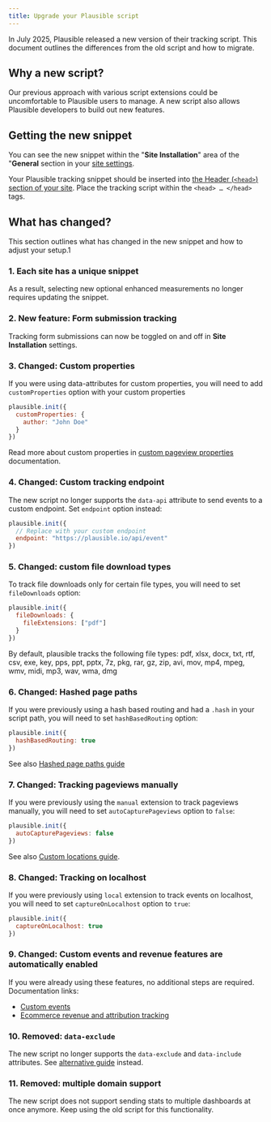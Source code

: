 ```yaml
---
title: Upgrade your Plausible script
---
```


In July 2025, Plausible released a new version of their tracking script. This document outlines
the differences from the old script and how to migrate.

## Why a new script?

Our previous approach with various script extensions could be uncomfortable to Plausible users
to manage. A new script also allows Plausible developers to build out new features.

## Getting the new snippet

You can see the new snippet within the "**Site Installation**" area of the "**General** section in your [site settings](website-settings.md).

Your Plausible tracking snippet should be inserted into [the Header (`<head>`) section of your site](plausible-script.md). Place the tracking script within the `<head> … </head>` tags.

## What has changed?

This section outlines what has changed in the new snippet and how to adjust your setup.1

### 1. Each site has a unique snippet

As a result, selecting new optional enhanced measurements no longer requires updating the snippet.

### 2. New feature: Form submission tracking

Tracking form submissions can now be toggled on and off in **Site Installation** settings.

### 3. Changed: Custom properties

If you were using data-attributes for custom properties, you will need to add `customProperties` option with your custom properties

```javascript
plausible.init({
  customProperties: {
    author: "John Doe"
  }
})
```

Read more about custom properties in [custom pageview properties](/custom-props/for-pageviews) documentation.

### 4. Changed: Custom tracking endpoint

The new script no longer supports the `data-api` attribute to send events to a custom endpoint. Set `endpoint` option instead:

```javascript
plausible.init({
  // Replace with your custom endpoint
  endpoint: "https://plausible.io/api/event"
})
```

### 5. Changed: custom file download types

To track file downloads only for certain file types, you will need to set `fileDownloads` option:

```javascript
plausible.init({
  fileDownloads: {
    fileExtensions: ["pdf"]
  }
})
```

By default, plausible tracks the following file types: pdf, xlsx, docx, txt, rtf, csv, exe, key, pps, ppt, pptx, 7z, pkg, rar, gz, zip, avi, mov, mp4, mpeg, wmv, midi, mp3, wav, wma, dmg

### 6. Changed: Hashed page paths

If you were previously using a hash based routing and had a `.hash` in your script path, you will need to set `hashBasedRouting` option:

```javascript
plausible.init({
  hashBasedRouting: true
})
```

See also [Hashed page paths guide](/hash-based-routing.md)

### 7. Changed: Tracking pageviews manually

If you were previously using the `manual` extension to track pageviews manually, you will need to set `autoCapturePageviews` option to `false`:

```javascript
plausible.init({
  autoCapturePageviews: false
})
```

See also [Custom locations guide](/custom-locations).

### 8. Changed: Tracking on localhost

If you were previously using `local` extension to track events on localhost, you will need to set `captureOnLocalhost` option to `true`:

```javascript
plausible.init({
  captureOnLocalhost: true
})
```

### 9. Changed: Custom events and revenue features are automatically enabled

If you were already using these features, no additional steps are required. Documentation links:
- [Custom events](/custom-event-goals)
- [Ecommerce revenue and attribution tracking](docs/ecommerce-revenue-tracking.md)

### 10. Removed: `data-exclude`

The new script no longer supports the `data-exclude` and `data-include` attributes. See [alternative guide](/excluding.md) instead.

### 11. Removed: multiple domain support

The new script does not support sending stats to multiple dashboards at once anymore. Keep using the old script for this functionality.
